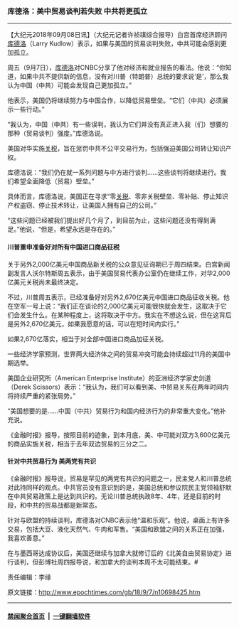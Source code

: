### 库德洛：美中贸易谈判若失败 中共将更孤立
------------------------

<p>【大纪元2018年09月08日讯】（大纪元记者许祯祺综合报导）白宫首席经济顾问<a href="http://www.epochtimes.com/gb/tag/%E5%BA%93%E5%BE%B7%E6%B4%9B.html">库德洛</a>（Larry Kudlow）表示，如果与美国的贸易谈判失败，中共可能会感到更加孤立。</p>
<p>周五（9月7日），<a href="http://www.epochtimes.com/gb/tag/%E5%BA%93%E5%BE%B7%E6%B4%9B.html">库德洛</a>对CNBC分享了他对经济和就业报告的看法。他说：“你知道，如果中共不提供新的信息，没有对川普（特朗普）总统的要求说‘是’，那么我认为中国（中共）可能会发现自己更加孤立。”</p>
<p>他表示，美国仍将继续努力与中国合作，以降低贸易壁垒。“它们（中共）必须展示一些行动。”</p>
<p>“我认为，中国（中共）有一些误判，我认为它们并没有真正进入我（们）想要的那种（贸易谈判）强度。”库德洛说。</p>
<p>美国对华实施<a href="http://www.epochtimes.com/gb/tag/%E5%85%B3%E7%A8%8E.html">关税</a>，旨在惩罚中共不公平交易行为，包括强迫美国公司转让知识产权。</p>
<p>库德洛说：“我们仍在就一系列问题与中方进行谈判&#8230;&#8230;这些谈判将继续进行。我们希望全面降低（贸易）壁垒。”</p>
<p>具体而言，库德洛说，美国正在寻求“零<a href="http://www.epochtimes.com/gb/tag/%E5%85%B3%E7%A8%8E.html">关税</a>、零非关税壁垒、零补贴、停止知识产权盗窃、停止技术转让，让美国人拥有自己的公司。”</p>
<p>“这些问题已经被我们提出好几个月了，到目前为止，这些问题还没有得到满足。”他说，“但是，希望永远是存在的。”</p>
<h4>川普重申准备好对所有中国进口商品征税</h4>
<p>关于另外2,000亿美元中国商品新关税的公众意见征询期已于周四结束。白宫新闻副发言人沃尔特斯周五表示，由于美国贸易代表办公室仍在继续工作，对华2,000亿美元关税尚未最终决定。</p>
<p>不过，川普周五表示，已经准备好对另外2,670亿美元中国进口商品征收关税。他在空军一号上说：“我们正在谈论的2,000亿美元可能很快就会发生，这取决于它们会发生什么。在某种程度上，这将取决于中方。我实在不想这么说，但在这背后是另外2,670亿美元，如果我愿意的话，可以在短时间内实行。”</p>
<p>如果2,670亿落实，相当于对全部中国进口商品加征关税。</p>
<p>一些经济学家预测，世界两大经济体之间的贸易冲突可能会持续超过11月的美国中期选举。</p>
<p>美国企业研究所（American Enterprise Institute）的亚洲经济学家史剑道（Derek Scissors）表示：“我认为，我们可以看到美、中贸易关系在两年时间内将持续严重的紧张局势。”</p>
<p>“美国想要的是&#8230;&#8230;中国（中共）贸易行为和国内经济行为的非常重大变化。”他补充说。</p>
<p>《金融时报》报导，按照目前的迹象，到本月底，美、中可能对双方3,600亿美元的商品实施关税，相当于去年双边贸易的三分之二。</p>
<h4>针对中共贸易行为 美两党有共识</h4>
<p>《金融时报》报导说，贸易是罕见的两党有共识的问题之一，民主党人和川普总统对此持同样的观点。中共官员没有意识到的是，美国总统和参议院民主党领袖舒默在中共贸易政策上是达到共识的。无论川普总统执政8年、4年，还是目前的时段，和中共的贸易战都是新常态。</p>
<p>针对与欧盟的持续谈判，库德洛对CNBC表示他“温和乐观”。他说，桌面上有许多交易，包括大豆、液化天然气、牛肉和军售。“美国和欧盟之间的关系正在加强，我喜欢善意。”</p>
<p>在与墨西哥达成协议后，美国还继续与加拿大就修订后的《北美自由贸易协定》进行谈判，但彭博社周四报导说，和加拿大的谈判本周不太可能结束。#</p>
<p>责任编辑：李缘</p>

原文链接：http://www.epochtimes.com/gb/18/9/7/n10698425.htm


------------------------
#### [禁闻聚合首页](https://github.com/gfw-breaker/banned-news/blob/master/README.md) &nbsp;|&nbsp;  [一键翻墙软件](https://github.com/gfw-breaker/nogfw/blob/master/README.md)